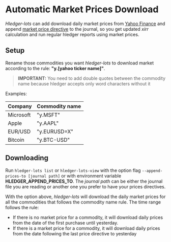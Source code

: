 # Automatic Market Prices Download

*Hledger-lots* can add download daily market prices from [Yahoo Finance](https://finance.yahoo.com/) and append [market price directive](https://hledger.org/1.29/hledger.html#p-directive) to the journal, so you get updated *xirr* calculation and run regular hledger reports using market prices.

## Setup

Rename those commodities you want *hledger-lots* to download market according to the rule: **"y.[yahoo ticker name]"**. 

> **IMPORTANT:** You need to add double quotes between the commodity name because hledger accepts only word characters without it

Examples:

| Company   | Commodity name |
|-----------|----------------|
| Microsoft | "y.MSFT"       |
| Apple     | "y.AAPL"       |
| EUR/USD   | "y.EURUSD=X"   |
| Bitcoin   | "y.BTC-USD"    |

## Downloading

Run `hledger-lots list` or `hledger-lots-view` with the option flag `--append-prices-to [journal path]` or with environment variable **HLEDGER_APPEND_PRICES_TO**. The *journal path* can be either the journal file you are reading or another one you prefer to have your prices directives.

With the option above, *hledger-lots* will download the daily market prices for all the commodities that follows the commodity name rule. The time range follows the rule:

- If there is no market price for a commodity, it will download daily prices from the date of the first purchase until yesterday.
- If there is a market price for a commodity, it will download daily prices from the date following the last price directive to yesterday
